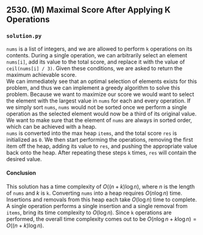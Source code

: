 ## 2530. (M) Maximal Score After Applying K Operations

### `solution.py`
`nums` is a list of integers, and we are allowed to perform `k` operations on its contents. During a single operation, we can arbitrarily select an element `nums[i]`, add its value to the total score, and replace it with the value of `ceil(nums[i] / 3)`. Given these conditions, we are asked to return the maximum achievable score.  
We can immediately see that an optimal selection of elements exists for this problem, and thus we can implement a greedy algorithm to solve this problem. Because we want to maximize our score we would want to select the element with the largest value in `nums` for each and every operation. If we simply sort `nums`, `nums` would not be sorted once we perform a single operation as the selected element would now be a third of its original value. We want to make sure that the element of `nums` are always in sorted order, which can be achieved with a heap.  
`nums` is converted into the max heap `items`, and the total score `res` is initialized as `0`. We then start performing the operations, removing the first item off the heap, adding its value to `res`, and pushing the appropriate value back onto the heap. After repeating these steps `k` times, `res` will contain the desired value.  

#### Conclusion
This solution has a time complexity of $O((n+k)\log n)$, where $n$ is the length of `nums` and $k$ is `k`. Converting `nums` into a heap requires $O(n\log n)$ time. Insertions and removals from this heap each take $O(\log n)$ time to complete. A single operation performs a single insertion and a single removal from `items`, bring its time complexity to $O(\log n)$. Since `k` operations are performed, the overall time complexity comes out to be $O(n\log n + k\log n) = O((n+k)\log n)$.  
  


